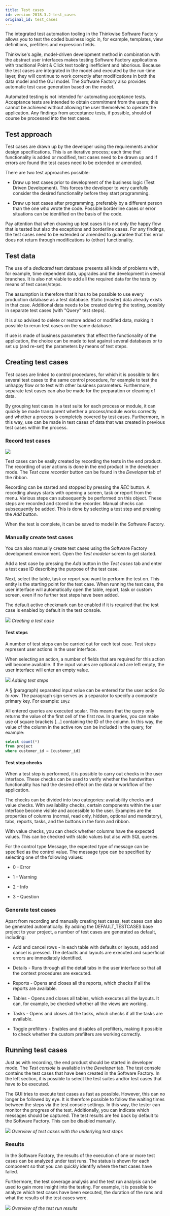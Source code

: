 ```yaml
---
title: Test cases
id: version-2018.3.2-test_cases
original_id: test_cases
---
```


The integrated test automation tooling in the Thinkwise Software Factory allows you to test the coded business logic in, for example, templates, view definitions, prefilters and expression fields. 

Thinkwise's agile, model-driven development method in combination with the abstract user interfaces makes testing Software Factory applications with traditional Point & Click test tooling inefficient and laborious. Because the test cases are integrated in the model and executed by the run-time layer, they will continue to work correctly after modifications in both the data model and the GUI model. The Software Factory also provides automatic test case generation based on the model.

Automated testing is not intended for automating acceptance tests. Acceptance tests are intended to obtain commitment from the users; this cannot be achieved without allowing the user themselves to operate the application. Any findings from acceptance tests, if possible, should of course be processed into the test cases.

## Test approach

Test cases are drawn up by the developer using the requirements and/or design specifications. This is an iterative process; each time that functionality is added or modified, test cases need to be drawn up and if errors are found the test cases need to be extended or amended.

There are two test approaches possible:

- Draw up test cases prior to development of the business logic (Test Driven Development). This forces the developer to very carefully consider the desired functionality before they start programming.

- Draw up test cases after programming, preferably by a different person than the one who wrote the code. Possible borderline cases or error situations can be identified on the basis of the code.

Pay attention that when drawing up test cases it is not only the happy flow that is tested but also the exceptions and borderline cases. For any findings, the test cases need to be extended or amended to guarantee that this error does not return through modifications to (other) functionality.

## Test data

The use of a *dedicated* test database presents all kinds of problems with, for example, time dependent data, upgrades and the development in several branches. It is also not viable to add all the required data for the tests by means of test cases/steps.

The assumption is therefore that it has to be possible to use every production database as a test database. Static (master) data already exists in that case. Additional data needs to be created during the testing, possibly in separate test cases (with "Query" test steps).

It is also advised to delete or restore added or modified data, making it possible to rerun test cases on the same database. 

If use is made of business parameters that effect the functionality of the application, the choice can be made to test against several databases or to set up (and re-set) the parameters by means of test steps.

## Creating test cases

Test cases are linked to control procedures, for which it is possible to link several test cases to the same control procedure, for example to test the unhappy flow or to test with other business parameters. Furthermore, separate test cases can also be made for the preparation or cleaning of data.

By grouping test cases in a test suite for each process or module, it can quickly be made transparent whether a process/module works correctly and whether a process is completely covered by test cases. Furthermore, in this way, use can be made in test cases of data that was created in previous test cases within the process. 

### Record test cases

![](assets/sf/image293.png)

Test cases can be easily created by recording the tests in the end product. The recording of user actions is done in the end product in the developer mode. The *Test case recorder* button can be found in the *Developer* tab of the ribbon. 

Recording can be started and stopped by pressing the *REC* button. A recording always starts with opening a screen, task or report from the menu. Various steps can subsequently be performed on this object. These steps are recorded and stored in the recorder. Manual checks can subsequently be added. This is done by selecting a test step and pressing the *Add* button.

When the test is complete, it can be saved to model in the Software Factory.

### Manually create test cases

You can also manually create test cases using the Software Factory development environment. Open the *Test modeler* screen to get started.

Add a test case by pressing the *Add* button in the *Test cases* tab and enter a test case ID describing the purpose of the test case.  

Next, select the table, task or report you want to perform the test on. This entity is the starting point for the test case. When running the test case, the user interface will automatically open the table, report, task or custom screen, even if no further test steps have been added. 

The default active checkmark can be enabled if it is required that the test case is enabled by default in the test console.

![](assets/sf/image294.png)
*Creating a test case*

#### Test steps

A number of test steps can be carried out for each test case. Test steps represent user actions in the user interface.

When selecting an action, a number of fields that are required for this action will become available. If the input values are optional and are left empty, the user interface will enter an empty value.

![](assets/sf/image295.png)
*Adding test steps*

A § (paragraph) separated input value can be entered for the user action *Go to row*. The paragraph sign serves as a separator to specify a composite primary key. For example: `10§2`

All entered queries are executed scalar. This means that the query only returns the value of the first cell of the first row. In queries, you can make use of square brackets [...] containing the ID of the column. In this way, the value of the column in the active row can be included in the query, for example:

```sql
select count(*)
from project
where customer_id = [customer_id]
```

#### Test step checks

When a test step is performed, it is possible to carry out checks in the user interface. These checks can be used to verify whether the handwritten functionality has had the desired effect on the data or workflow of the application.

The checks can be divided into two categories: availability checks and value checks. With availability checks, certain components within the user interface become visible and accessible to the user. Examples are the properties of columns (normal, read only, hidden, optional and mandatory), tabs, reports, tasks, and the buttons in the form and ribbon.

With value checks, you can check whether columns have the expected values. This can be checked with static values but also with SQL queries.

For the control type Message, the expected type of message can be specified as the control value. The message type can be specified by selecting one of the following values:

- 0 - Error

- 1 - Warning

- 2 - Info

- 3 - Question

### Generate test cases

Apart from recording and manually creating test cases, test cases can also be generated automatically. By adding the DEFAULT_TESTCASES base project to your project, a number of test cases are generated as default, including:

- Add and cancel rows - In each table with defaults or layouts, add and cancel is pressed. The defaults and layouts are executed and superficial errors are immediately identified.

- Details - Runs through all the detail tabs in the user interface so that all the context procedures are executed.

- Reports - Opens and closes all the reports, which checks if all the reports are available.

- Tables - Opens and closes all tables, which executes all the layouts. It can, for example, be checked whether all the views are working.

- Tasks - Opens and closes all the tasks, which checks if all the tasks are available.

- Toggle prefilters - Enables and disables all prefilters, making it possible to check whether the custom prefilters are working correctly.

## Running test cases

Just as with recording, the end product should be started in developer mode. The *Test console* is available in the *Developer* tab. The test console contains the test cases that have been created in the Software Factory. In the left section, it is possible to select the test suites and/or test cases that have to be executed.

The GUI tries to execute test cases as fast as possible. However, this can no longer be followed by eye. It is therefore possible to follow the waiting times between the steps via the test console settings. In this way, the tester can monitor the progress of the test. Additionally, you can indicate which messages should be captured. The test results are fed back by default to the Software Factory. This can be disabled manually.

![](assets/sf/image296.png)
*Overview of test cases with the underlying test steps*

### Results

In the Software Factory, the results of the execution of one or more test cases can be analyzed under test runs. The status is shown for each component so that you can quickly identify where the test cases have failed.

Furthermore, the test coverage analysis and the test run analysis can be used to gain more insight into the testing. For example, it is possible to analyze which test cases have been executed, the duration of the runs and what the results of the test cases were.

![](assets/sf/image299.png)
*Overview of the test run results*



